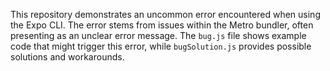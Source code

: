 This repository demonstrates an uncommon error encountered when using the Expo CLI. The error stems from issues within the Metro bundler, often presenting as an unclear error message. The `bug.js` file shows example code that might trigger this error, while `bugSolution.js` provides possible solutions and workarounds.